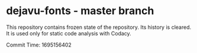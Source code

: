 # dejavu-fonts - master branch

This repository contains frozen state of the repository.
Its history is cleared. It is used only for static code
analysis with Codacy.

Commit Time: 1695156402
